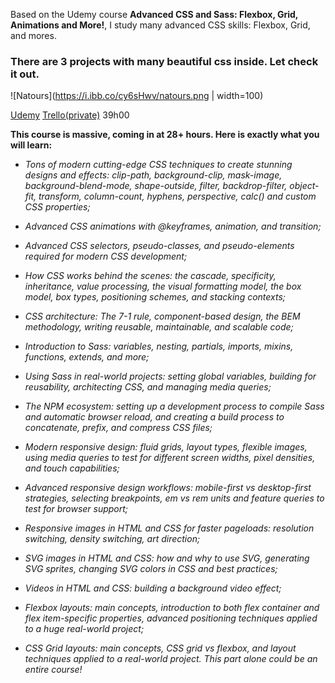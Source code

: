 Based on the Udemy course **Advanced CSS and Sass: Flexbox, Grid, Animations and More!**, I study many advanced CSS skills: Flexbox, Grid, and mores.

### There are 3 projects with many beautiful css inside. Let check it out.

![Natours](https://i.ibb.co/cy6sHwv/natours.png | width=100)

[Udemy](https://www.udemy.com/course/advanced-css-and-sass/)
[Trello(private)](https://trello.com/b/2UVmVJuv/iadvanced-css-and-sass-flexbox-grid-animations-and-more) 39h00

**This course is massive, coming in at 28+ hours. Here is exactly what you will learn:**

- *Tons of modern cutting-edge CSS techniques to create stunning designs and effects: clip-path, background-clip, mask-image, background-blend-mode, shape-outside, filter, backdrop-filter, object-fit, transform, column-count, hyphens, perspective, calc() and custom CSS properties;*

- *Advanced CSS animations with @keyframes, animation, and transition;*

- *Advanced CSS selectors, pseudo-classes, and pseudo-elements required for modern CSS development;*

- *How CSS works behind the scenes: the cascade, specificity, inheritance, value processing, the visual formatting model, the box model, box types, positioning schemes, and stacking contexts;*

- *CSS architecture: The 7-1 rule, component-based design, the BEM methodology, writing reusable, maintainable, and scalable code;*

- *Introduction to Sass: variables, nesting, partials, imports, mixins, functions, extends, and more;*

- *Using Sass in real-world projects: setting global variables, building for reusability, architecting CSS, and managing media queries;*

- *The NPM ecosystem: setting up a development process to compile Sass and automatic browser reload, and creating a build process to concatenate, prefix, and compress CSS files;*

- *Modern responsive design: fluid grids, layout types, flexible images, using media queries to test for different screen widths, pixel densities, and touch capabilities;*

- *Advanced responsive design workflows: mobile-first vs desktop-first strategies, selecting breakpoints, em vs rem units and feature queries to test for browser support;*

- *Responsive images in HTML and CSS for faster pageloads: resolution switching, density switching, art direction;*

- *SVG images in HTML and CSS: how and why to use SVG, generating SVG sprites, changing SVG colors in CSS and best practices;*

- *Videos in HTML and CSS: building a background video effect;*

- *Flexbox layouts: main concepts, introduction to both flex container and flex item-specific properties, advanced positioning techniques applied to a huge real-world project;*

- *CSS Grid layouts: main concepts, CSS grid vs flexbox, and layout techniques applied to a real-world project. This part alone could be an entire course!*

